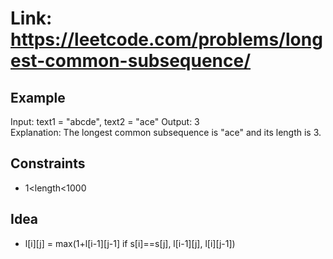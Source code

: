 # Link: <https://leetcode.com/problems/longest-common-subsequence/>

## Example

Input: text1 = "abcde", text2 = "ace" 
Output: 3  
Explanation: The longest common subsequence is "ace" and its length is 3.

## Constraints

- 1<length<1000

## Idea

- l[i][j] = max(1+l[i-1][j-1] if s[i]==s[j], l[i-1][j], l[i][j-1])

